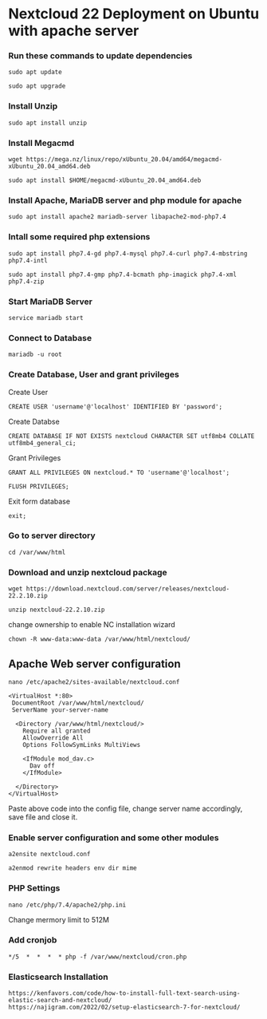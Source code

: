 # Nextcloud 22 Deployment on Ubuntu with apache server

### Run these commands to update dependencies
```
sudo apt update
```
```
sudo apt upgrade
```

### Install Unzip
```
sudo apt install unzip
```

### Install Megacmd
```
wget https://mega.nz/linux/repo/xUbuntu_20.04/amd64/megacmd-xUbuntu_20.04_amd64.deb
```
```
sudo apt install $HOME/megacmd-xUbuntu_20.04_amd64.deb
```

### Install Apache, MariaDB server and php module for apache
```
sudo apt install apache2 mariadb-server libapache2-mod-php7.4
```

### Intall some required php extensions
```
sudo apt install php7.4-gd php7.4-mysql php7.4-curl php7.4-mbstring php7.4-intl
```
```
sudo apt install php7.4-gmp php7.4-bcmath php-imagick php7.4-xml php7.4-zip
```

### Start MariaDB Server

```
service mariadb start
```

### Connect to Database

```
mariadb -u root
```

### Create Database, User and grant privileges
Create User
```
CREATE USER 'username'@'localhost' IDENTIFIED BY 'password';
```
Create Databse
```
CREATE DATABASE IF NOT EXISTS nextcloud CHARACTER SET utf8mb4 COLLATE utf8mb4_general_ci;
```
Grant Privileges
```
GRANT ALL PRIVILEGES ON nextcloud.* TO 'username'@'localhost';
```
```
FLUSH PRIVILEGES;
```
Exit form database
```
exit;
```

### Go to server directory
```
cd /var/www/html
```

### Download and unzip nextcloud package
```
wget https://download.nextcloud.com/server/releases/nextcloud-22.2.10.zip
```
```
unzip nextcloud-22.2.10.zip
```
change ownership to enable NC installation wizard
```
chown -R www-data:www-data /var/www/html/nextcloud/
```

## Apache Web server configuration
```
nano /etc/apache2/sites-available/nextcloud.conf
```
```
<VirtualHost *:80>
 DocumentRoot /var/www/html/nextcloud/
 ServerName your-server-name

  <Directory /var/www/html/nextcloud/>
    Require all granted
    AllowOverride All
    Options FollowSymLinks MultiViews

    <IfModule mod_dav.c>
      Dav off
    </IfModule>

  </Directory>
</VirtualHost>
```
Paste above code into the config file, change server name accordingly, save file and close it.

### Enable server configuration and some other modules
```
a2ensite nextcloud.conf
```
```
a2enmod rewrite headers env dir mime
```

### PHP Settings

```
nano /etc/php/7.4/apache2/php.ini
```
Change mermory limit to 512M


### Add cronjob
```
*/5  *  *  *  * php -f /var/www/nextcloud/cron.php
```

### Elasticsearch Installation
```
https://kenfavors.com/code/how-to-install-full-text-search-using-elastic-search-and-nextcloud/
https://najigram.com/2022/02/setup-elasticsearch-7-for-nextcloud/
```

